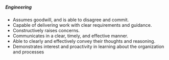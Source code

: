 ##### Engineering
* Assumes goodwill, and is able to disagree and commit.
* Capable of delivering work with clear requirements and guidance.
* Constructively raises concerns.
* Communicates in a clear, timely, and effective manner.
* Able to clearly and effectively convey their thoughts and reasoning.
* Demonstrates interest and proactivity in learning about the organization and processes 
